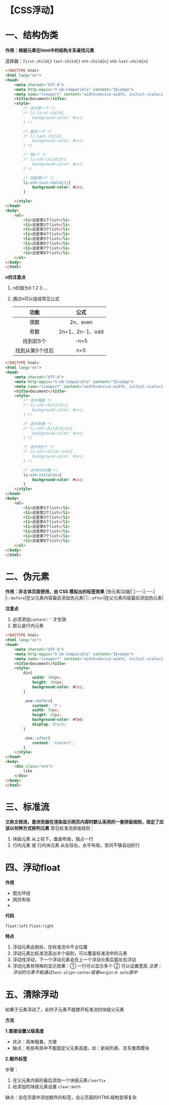 # 【CSS浮动】
# 一、结构伪类
**作用：根据元素在html中的结构关系查找元素**

选择器：`first-child{}`  `last-child{}`   `nth-child{n}`   `nth-last-child{n}`

```html
<!DOCTYPE html>
<html lang="en">
<head>
    <meta charset="UTF-8">
    <meta http-equiv="X-UA-Compatible" content="IE=edge">
    <meta name="viewport" content="width=device-width, initial-scale=1.0">
    <title>Document</title>
    <style>
        /* 选中第一个 */
        /* li:first-child{
            background-color: #ccc;
        } */

        /* 最后一个 */
        /* li:last-child{
            background-color: #ccc;
        } */

        /* 第n个 */
        /* li:nth-child(3){
            background-color: #ccc;
        } */

        /* 倒数第n个 */
        li:nth-last-child(2){
            background-color: #ccc;
        }

    </style>
</head>
<body>
    <ul>
        <li>这是第1个list</li>
        <li>这是第2个list</li>
        <li>这是第3个list</li>
        <li>这是第4个list</li>
        <li>这是第5个list</li>
        <li>这是第6个list</li>
        <li>这是第7个list</li>
        <li>这是第8个list</li>
    </ul>
</body>
</html>
```

**n的注意点**
1. n的值为0 1 2 3 ...
2. 通过n可以组成常见公式

    |功能|公式|
    |:---:|:---:|
    |偶数|2n、even|
    |奇数|2n+1、2n-1、odd|
    |找到前5个|-n+5|
    |找到从第5个往后|n+5|

```html
<!DOCTYPE html>
<html lang="en">
<head>
    <meta charset="UTF-8">
    <meta http-equiv="X-UA-Compatible" content="IE=edge">
    <meta name="viewport" content="width=device-width, initial-scale=1.0">
    <title>Document</title>
    <style>
        /* 选中偶数 */
        /* li:nth-child(2n){
            background-color: #ccc;
        } */

        /* 选中奇数 */
        /* li:nth-child(2n+1){
            background-color: #ccc;
        } */

        /* 选中前3个 */
        /* li:nth-child(-n+3){
            background-color: #ccc;
        } */

        /* 选中4的倍数 */
        li:nth-child(4n){
            background-color: #ccc;
        }
    </style>
</head>
<body>
    <ul>
        <li>这是第1个list</li>
        <li>这是第2个list</li>
        <li>这是第3个list</li>
        <li>这是第4个list</li>
        <li>这是第5个list</li>
        <li>这是第6个list</li>
        <li>这是第7个list</li>
        <li>这是第8个list</li>
    </ul>
</body>
</html>
```

# 二、伪元素
**作用：非主体页面使用，由 CSS 模拟出的标签效果**
|伪元素|功能|
|:---:|:---:|
|`::before`|在父元素内容最前添加伪元素|
|`::after`|在父元素内容最后添加伪元素|

**注意点**
1. 必须添加`content:''`才生效
2. 默认是行内元素

```html
<!DOCTYPE html>
<html lang="en">
<head>
    <meta charset="UTF-8">
    <meta http-equiv="X-UA-Compatible" content="IE=edge">
    <meta name="viewport" content="width=device-width, initial-scale=1.0">
    <title>Document</title>
    <style>
        div{
            width: 300px;
            height: 300px;
            background-color: #ccc;
        }

        .one::before{
            content: 'I';
            width: 50px;
            height: 50px;
            background-color: #fad;
            display: block;
        }

        .one::after{
            content: 'concert';
        }
    </style>
</head>
<body>
    <div class="one">
        like
    </div>
</body>
</html>
```
# 三、标准流
**又称文档流，是浏览器在渲染显示网页内容时默认采用的一套排版规则，规定了应该以何种方式排列元素**
常见标准流排版规则：
1. 块级元素
     从上往下，垂直布局，独占一行
2. 行内元素 或 行内块元素
    从左往右，水平布局，空间不够自动折行

# 四、浮动float
**作用**
- 图文环绕
- 网页布局
- 
**代码**

`float:left` `float:right`


**特点**
1. 浮动元素会脱标，在标准流中不占位置
2. 浮动元素比标准流高出半个级别，可以覆盖标准流中的元素
3. 浮动找浮动，下一个浮动元素会在上一个浮动元素后面左右浮动
4. 浮动元素有特殊的显示效果：① 一行可以显示多个 ② 可以设置宽高
*注意：浮动的元素不能通过`text-align:center`或者`margin:0 auto`居中*

# 五、清除浮动
如果子元素浮动了，此时子元素不能撑开标准流的块级父元素

**方法**

**1.直接设置父级高度**

- 优点：简单粗暴，方便
- 缺点：有些布局中不能固定父元素高度。如：新闻列表、京东推荐模块

**2.额外标签**

步骤：
1. 在父元素内容的最后添加一个块级元素`clearfix`
2. 给添加的块级元素设置 `clear:both`

缺点：会在页面中添加额外的标签，会让页面的HTML结构变得复杂
